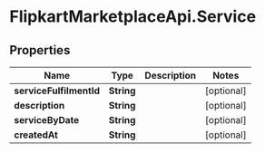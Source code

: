 # FlipkartMarketplaceApi.Service

## Properties
Name | Type | Description | Notes
------------ | ------------- | ------------- | -------------
**serviceFulfilmentId** | **String** |  | [optional] 
**description** | **String** |  | [optional] 
**serviceByDate** | **String** |  | [optional] 
**createdAt** | **String** |  | [optional] 
